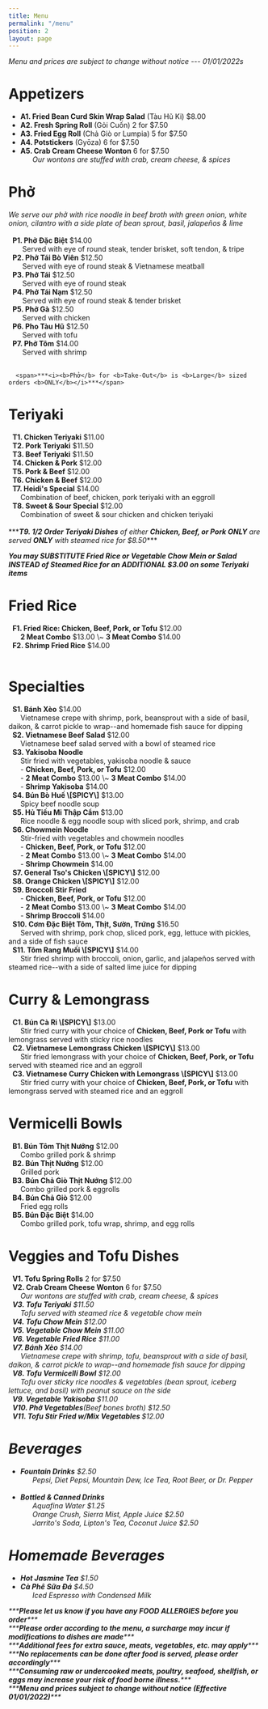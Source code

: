 ```yaml
---
title: Menu
permalink: "/menu"
position: 2
layout: page
---
```


<span>*<i>Menu and prices are subject to change without notice --- 01/01/2022s</i>*</span><br/>
<p>
<h1>Appetizers</h1>
<ul>
<li><b>A1. Fried Bean Curd Skin Wrap Salad</b> (Tàu Hũ Ki) $8.00</li>
<li><b>A2. Fresh Spring Roll</b> (Gỏi Cuốn) 2 for $7.50</li>
<li><b>A3. Fried Egg Roll</b> (Chả Giò or Lumpia) 5 for $7.50</li>
<li><b>A4. Potstickers</b> (Gyōza) 6 for $7.50</li>
<li><b>A5. Crab Cream Cheese Wonton</b> 6 for $7.50</li>
<span>      <i>Our wontons are stuffed with crab, cream cheese, & spices</i></span>
</ul>
</p>

<p>
<h1>Phở</h1>
<span><i>We serve our phở with rice noodle in beef broth with green onion, white onion, cilantro with a side plate of bean sprout, basil, jalapeños & lime</i></span> <br/><br/>
<span>  <b>P1. Phở Đặc Biệt</b> $14.00</span><br/>
<span>       Served with eye of round steak, tender brisket, soft tendon, & tripe</span><br/>
<span>  <b>P2. Phở Tái Bò Viên</b> $12.50</span><br/>
<span>       Served with eye of round steak & Vietnamese meatball</span><br/>
<span>  <b>P3. Phở Tái</b> $12.50</span><br/>
<span>       Served with eye of round steak</span><br/>
<span>  <b>P4. Phở Tái Nạm</b> $12.50</span><br/>
<span>       Served with eye of round steak & tender brisket</span><br/>
<span>  <b>P5. Phở Gà</b> $12.50</span><br/>
<span>       Served with chicken</span><br/>
<span>  <b>P6. Pho Tàu Hũ</b> $12.50</span><br/><span>       Served with tofu</span><br/>
<span>  <b>P7. Phở Tôm</b> $14.00</span><br/>
<span>       Served with shrimp</span><br/><br/>

      <span>***<i><b>Phở</b> for <b>Take-Out</b> is <b>Large</b> sized orders <b>ONLY</b></i>***</span>

</p>

<p>
<h1>Teriyaki</h1>
<span>  <b>T1. Chicken Teriyaki</b> $11.00</span><br/>
<span>  <b>T2. Pork Teriyaki</b> $11.50</span><br/>
<span>  <b>T3. Beef Teriyaki</b> $11.50</span><br/>
<span>  <b>T4. Chicken & Pork</b> $12.00</span><br/>
<span>  <b>T5. Pork & Beef</b> $12.00</span><br/>
<span>  <b>T6. Chicken & Beef</b> $12.00</span><br/>
<span>  <b>T7. Heidi's Special</b> $14.00</span><br/>
<span>      Combination of beef, chicken, pork teriyaki with an eggroll</span><br/>
<span>  <b>T8. Sweet & Sour Special</b> $12.00</span><br/>
<span>      Combination of sweet & sour chicken and chicken teriyaki</span><br/><br/>
<span>***<i><b>T9. 1/2 Order Teriyaki Dishes</b> of either <b>Chicken, Beef, or Pork ONLY</b> are served <b>ONLY</b> with steamed rice for $8.50</i>***</span> <br/>

<span>***<i><b>You may SUBSTITUTE Fried Rice or Vegetable Chow Mein or Salad INSTEAD of Steamed Rice for an ADDITIONAL $3.00 on some Teriyaki items</b></i>***</span>
</p>


<p>
<h1>Fried Rice</h1>
<span>  <b>F1. Fried Rice: Chicken, Beef, Pork, or Tofu</b> $12.00</span><br/>
<span>      <b>2 Meat Combo</b> $13.00 \~ <b>3 Meat Combo</b> $14.00</span><br/>
<span>  <b>F2. Shrimp Fried Rice</b> $14.00</span><br/><br/>

</p>

<p>
<h1>Specialties</h1>
<span>  <b>S1. Bánh Xèo</b> $14.00</span><br/>
<span>      Vietnamese crepe with shrimp, pork, beansprout with a side of basil, daikon, & carrot pickle to wrap--and homemade fish sauce for dipping</span><br/>
<span>  <b>S2. Vietnamese Beef Salad</b> $12.00</span><br/>
<span>      Vietnamese beef salad served with a bowl of steamed rice</span><br/>
<span>  <b>S3. Yakisoba Noodle</b></span> <br/>
<span>      Stir fried with vegetables, yakisoba noodle & sauce</span><br/>
<span>	    &nbsp;&nbsp;&nbsp;&nbsp;&nbsp;&nbsp;- <b>Chicken, Beef, Pork, or Tofu</b> $12.00 </span> <br/>
<span>      - <b>2 Meat Combo</b> $13.00 \~ <b>3 Meat Combo</b> $14.00</span><br/>
<span>		&nbsp;&nbsp;&nbsp;&nbsp;&nbsp;&nbsp;- <b>Shrimp Yakisoba</b> $14.00</span><br/>
<span>  <b>S4. Bún Bò Huế \[SPICY\]</b> $13.00</span><br/>
<span>      Spicy beef noodle soup</span><br/>
<span>  <b>S5. Hủ Tiếu Mi Thập Cẩm</b> $13.00</span><br/>
<span>      Rice noodle & egg noodle soup with sliced pork, shrimp, and crab</span><br/>
<span>  <b>S6. Chowmein Noodle</b></span><br/>
<span>      Stir-fried with vegetables and chowmein noodles </span><br/>
<span>	    &nbsp;&nbsp;&nbsp;&nbsp;&nbsp;&nbsp;- <b>Chicken, Beef, Pork, or Tofu</b> $12.00</span> <br/>
<span>      - <b>2 Meat Combo</b> $13.00 \~ <b>3 Meat Combo</b> $14.00</span><br/>
<span>	    &nbsp;&nbsp;&nbsp;&nbsp;&nbsp;&nbsp;- <b>Shrimp Chowmein</b> $14.00</span><br/>
<span>  <b>S7. General Tso's Chicken \[SPICY\]</b> $12.00</span><br/>
<span>  <b>S8. Orange Chicken \[SPICY\]</b> $12.00</span><br/>
<span>  <b>S9. Broccoli Stir Fried</b></span><br/>
<span>	    &nbsp;&nbsp;&nbsp;&nbsp;&nbsp;&nbsp;- <b>Chicken, Beef, Pork, or Tofu</b> $12.00</span> <br/>
<span>      - <b>2 Meat Combo</b> $13.00 \~ <b>3 Meat Combo</b> $14.00</span><br/>
<span>	    &nbsp;&nbsp;&nbsp;&nbsp;&nbsp;&nbsp;- <b>Shrimp Broccoli</b> $14.00</span><br/>
<span>  <b>S10. Cơm Đặc Biệt Tôm, Thịt, Sườn, Trứng</b> $16.50</span><br/>
<span>      Served with shrimp, pork chop, sliced pork, egg, lettuce with pickles,
and a side of fish sauce</span><br/>
<span>  <b>S11. Tôm Rang Muối \[SPICY\]</b> $14.00</span><br/>
<span>      Stir fried shrimp with broccoli, onion, garlic, and jalapeños served with steamed rice--with a side of salted lime juice for dipping</span><br/>
</p>

<p>
<h1>Curry & Lemongrass</h1>
<span>  <b>C1. Bún Cà Ri \[SPICY\]</b> $13.00</span><br/>
<span>      Stir fried curry with your choice of <b>Chicken, Beef, Pork or Tofu</b> with lemongrass served with sticky rice noodles</span><br/>
<span>  <b>C2. Vietnamese Lemongrass Chicken \[SPICY\]</b> $13.00</span><br/>
<span>      Stir fried lemongrass with your choice of <b>Chicken, Beef, Pork, or Tofu</b> served with steamed rice and an eggroll</span><br/>
<span>  <b>C3. Vietnamese Curry Chicken with Lemongrass \[SPICY\]</b> $13.00</span><br/>
<span>      Stir fried curry with your choice of <b>Chicken, Beef, Pork, or Tofu</b> with lemongrass served with steamed rice and an eggroll</span><br/>
</p>

<p>
<h1>Vermicelli Bowls</h1>
<span>  <b>B1. Bún Tôm Thịt Nướng</b> $12.00</span><br/>
<span>      Combo grilled pork & shrimp</span><br/>
<span>  <b>B2. Bún Thịt Nướng</b> $12.00</span><br/>
<span>      Grilled pork</span><br/>
<span>  <b>B3. Bún Chả Giò Thịt Nướng</b> $12.00</span><br/>
<span>      Combo grilled pork & eggrolls</span><br/>
<span>  <b>B4. Bún Chả Giò</b> $12.00</span><br/>
<span>      Fried egg rolls</span><br/>
<span>  <b>B5. Bún Đặc Biệt</b> $14.00</span><br/>
<span>      Combo grilled pork, tofu wrap, shrimp, and egg rolls</span><br/>
</p>

<p>
<h1>Veggies and Tofu Dishes</h1>
<span>  <b>V1. Tofu Spring Rolls</b> 2 for $7.50</span><br/>
<span>  <b>V2. Crab Cream Cheese Wonton</b> 6 for $7.50</span><br/>
<span>      <i>Our wontons are stuffed with crab, cream cheese, & spices</span><br/>           <span>  <b>V3. Tofu Teriyaki</b> $11.50</span><br/>
<span>      Tofu served with steamed rice & vegetable chow mein</span><br/>
<span>  <b>V4. Tofu Chow Mein</b> $12.00</span><br/>
<span>  <b>V5. Vegetable Chow Mein</b> $11.00</span><br/>
<span>  <b>V6. Vegetable Fried Rice</b> $11.00</span><br/>
<span>  <b>V7. Bánh Xèo</b> $14.00</span><br/>
<span>      Vietnamese crepe with shrimp, tofu, beansprout with a side of basil, daikon, & carrot pickle to wrap--and homemade fish sauce for dipping</span><br/>
<span>  <b>V8. Tofu Vermicelli Bowl</b> $12.00</span><br/>
<span>      Tofu over sticky rice noodles & vegetables (bean sprout, iceberg lettuce, and basil) with peanut sauce on the side</span><br/>
<span>  <b>V9. Vegetable Yakisoba</b> $11.00</span><br/>
<span>  <b>V10. Phở Vegetables</b>(Beef bones broth) $12.50</span><br/>
<span>  <b>V11. Tofu Stir Fried w/Mix Vegetables </b> $12.00</span><br/>

<p>
<h1>Beverages</h1>
<ul>
<li><b>Fountain Drinks</b> $2.50</li>
<span>      <i>Pepsi, Diet Pepsi, Mountain Dew, Ice Tea, Root Beer, or Dr. Pepper</i></span><br/><br/>
<li><b>Bottled & Canned Drinks</b></li>
<span>      <i>Aquafina Water</i> $1.25</span><br/>
<span>      <i>Orange Crush, Sierra Mist, Apple Juice</i> $2.50</span><br/>
<span>      <i>Jarrito's Soda, Lipton's Tea, Coconut Juice</i> $2.50</span><br/>
</ul>
</p>

<p>
<h1>Homemade Beverages</h1>
<ul>
<li><b>Hot Jasmine Tea</b> $1.50</li>
<li><b>Cà Phê Sữa Đá</b> $4.50</li>
<span>      <i>Iced Espresso with Condensed Milk</i></span><br/>
</ul>
</p>

<p>
<span>***<i><b>Please let us know if you have any FOOD ALLERGIES before you order</b></i>***</span><br/>
<span>***<i><b>Please order according to the menu, a surcharge may incur if modifications to dishes are made</b></i>***</span><br/>
<span>***<i><b>Additional fees for extra sauce, meats, vegetables, etc. may apply</b></i>***</span><br/>
<span>***<i><b>No replacements can be done after food is served, please order accordingly</b></i>***</span><br/>
<span>***<i><b>Consuming raw or undercooked meats, poultry, seafood, shellfish, or eggs may increase your risk of food borne illness.</b></i>***</span><br/>
<span>***<i><b>Menu and prices subject to change without notice (Effective 01/01/2022)</b></i>***</span><br/>

<br/><br/>
